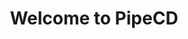 ---
title: "Welcome to PipeCD"
linkTitle: "Documentation"
weight: 1
menu:
  main:
    weight: 20
---